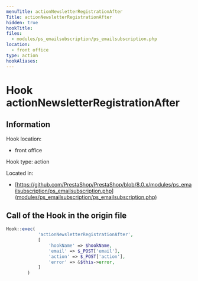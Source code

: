 ```yaml
---
menuTitle: actionNewsletterRegistrationAfter
Title: actionNewsletterRegistrationAfter
hidden: true
hookTitle: 
files:
  - modules/ps_emailsubscription/ps_emailsubscription.php
location:
  - front office
type: action
hookAliases:
---
```


# Hook actionNewsletterRegistrationAfter

## Information

Hook location:
  - front office

Hook type: action

Located in: 
  - [https://github.com/PrestaShop/PrestaShop/blob/8.0.x/modules/ps_emailsubscription/ps_emailsubscription.php](modules/ps_emailsubscription/ps_emailsubscription.php)

## Call of the Hook in the origin file

```php
Hook::exec(
            'actionNewsletterRegistrationAfter',
            [
                'hookName' => $hookName,
                'email' => $_POST['email'],
                'action' => $_POST['action'],
                'error' => &$this->error,
            ]
        )
```